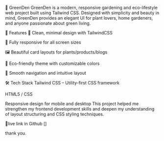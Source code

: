 🌿 GreenDen
GreenDen is a modern, responsive gardening and eco-lifestyle web project built using Tailwind CSS. Designed with simplicity and beauty in mind, GreenDen provides an elegant UI for plant lovers, home gardeners, and anyone passionate about green living.

🚀 Features
🌱 Clean, minimal design with TailwindCSS

📱 Fully responsive for all screen sizes

🖼️ Beautiful card layouts for plants/products/blogs

🌿 Eco-friendly theme with customizable colors

🧭 Smooth navigation and intuitive layout

🛠 Tech Stack
Tailwind CSS – Utility-first CSS framework

HTML5 / CSS


Responsive design for mobile and desktop
This project helped me strengthen my frontend development skills and deepen my understanding of layout structuring and CSS styling techniques.

🔗live link in Github []

thank you.

